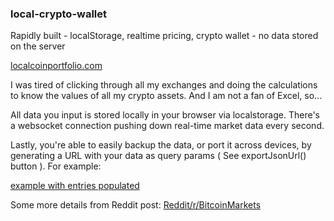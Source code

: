 ### local-crypto-wallet
Rapidly built - localStorage, realtime pricing, crypto wallet - no data stored on the server 

[localcoinportfolio.com](https://localcoinportfolio.com)

I was tired of clicking through all my exchanges and doing the calculations to know the values of all my crypto assets. And I am not a fan of Excel, so...

All data you input is stored locally in your browser via localstorage. There's a websocket connection pushing down real-time market data every second.

Lastly, you're able to easily backup the data, or port it across devices, by generating a URL with your data as query params ( See exportJsonUrl() button ). For example:

[example with entries populated](https://localcoinportfolio.com/?json=%5B%7B%22id%22:0,%22input_date_then%22:1514937600000,%22input_symbol_pair%22:%22ZRXBTC%22,%22meta_quote_currency%22:%22ZRX%22,%22meta_base_currency%22:%22BTC%22,%22input_quantity%22:20100,%22input_price_crypto_then_share%22:0.00006471,%22meta_price_est_crypto_then_usd%22:15150,%22input_price_usd_then_share%22:0.9803565,%22meta_total_then_entry_crypto%22:1.300671,%22meta_total_then_entry_usd%22:19705.16565,%22input_exchange%22:%22Binance%22%7D,%7B%22id%22:1,%22input_date_then%22:1513036800000,%22input_symbol_pair%22:%22XRPBTC%22,%22meta_quote_currency%22:%22XRP%22,%22meta_base_currency%22:%22BTC%22,%22input_quantity%22:14500,%22input_price_crypto_then_share%22:0.00001771,%22meta_price_est_crypto_then_usd%22:16227.9999999,%22input_price_usd_then_share%22:0.287397879998229,%22meta_total_then_entry_crypto%22:0.256795,%22meta_total_then_entry_usd%22:4167.26925997432,%22input_exchange%22:%22Binance%22%7D,%7B%22id%22:2,%22input_date_then%22:1515108780000,%22input_symbol_pair%22:%22BATBTC%22,%22meta_quote_currency%22:%22BAT%22,%22meta_base_currency%22:%22BTC%22,%22input_quantity%22:34000,%22input_price_crypto_then_share%22:0.00005,%22meta_price_est_crypto_then_usd%22:15167.62803252,%22input_price_usd_then_share%22:0.7583814016260001,%22meta_total_then_entry_crypto%22:1.7000000000000002,%22meta_total_then_entry_usd%22:25784.967655284003,%22input_exchange%22:%22Poloniex%22%7D,%7B%22id%22:3,%22input_date_then%22:1488787200000,%22input_symbol_pair%22:%22BTCUSDT%22,%22meta_quote_currency%22:%22BTC%22,%22meta_base_currency%22:%22USDT%22,%22input_quantity%22:20,%22input_price_crypto_then_share%22:1,%22meta_price_est_crypto_then_usd%22:1274.3162846,%22input_price_usd_then_share%22:1274.3162846,%22meta_total_then_entry_crypto%22:20,%22meta_total_then_entry_usd%22:25486.325692,%22input_exchange%22:%22Gemini%22%7D%5D)

Some more details from Reddit post: [Reddit/r/BitcoinMarkets](https://www.reddit.com/r/BitcoinMarkets/comments/7rsjdg/localcoinportfoliocom_track_all_your_crypto/)
